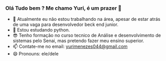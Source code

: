 ### Olá Tudo bem ? Me chamo Yuri, é um prazer 👋

- 🔭 Atualmente eu não estou trabalhando na área, apesar de estar atrás de uma vaga para desenvolvedor beck end junior.
- 🌱 Estou estudando python.
- 😎 Tenho formação no curso tecnico de Análise e desenvolvimento de sistemas pelo Senai, mas pretendo fazer meu ensino superior.
- 📫 Contate-me no email: yurimenezes044@gmail.com
- 😄 Pronouns: ele/dele


